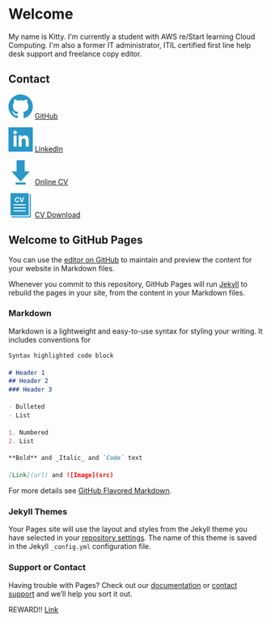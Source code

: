 # Welcome
My name is Kitty. I'm currently a student with AWS re/Start learning Cloud Computing. I'm also a former IT administrator, ITIL certified first line help desk support and freelance copy editor.

## Contact
![Image](https://raw.githubusercontent.com/Kit-tea/kit-tea.github.io/UpdatestoREADME/img/iconmonstr-github-1-48.png) [GitHub](https://github.com/Kit-tea)

![Image](https://raw.githubusercontent.com/Kit-tea/kit-tea.github.io/UpdatestoREADME/img/iconmonstr-linkedin-2-48.png) [LinkedIn](https://www.linkedin.com/in/kitty-nicholas-3290821b7/)

![Image](https://raw.githubusercontent.com/Kit-tea/kit-tea.github.io/UpdatestoREADME/img/iconmonstr-download-2-48.png) [Online CV](https://kit-tea.github.io/online-cv/)

![Image](https://raw.githubusercontent.com/Kit-tea/kit-tea.github.io/ead34605076404ea87e9932af8b6bba8f3a2f8bf/img/iconmonstr-cv-3-48.png) [CV Download](url)


## Welcome to GitHub Pages

You can use the [editor on GitHub](https://github.com/Kit-tea/kit-tea.github.io/edit/main/index.md) to maintain and preview the content for your website in Markdown files.

Whenever you commit to this repository, GitHub Pages will run [Jekyll](https://jekyllrb.com/) to rebuild the pages in your site, from the content in your Markdown files.

### Markdown

Markdown is a lightweight and easy-to-use syntax for styling your writing. It includes conventions for

```markdown
Syntax highlighted code block

# Header 1
## Header 2
### Header 3

- Bulleted
- List

1. Numbered
2. List

**Bold** and _Italic_ and `Code` text

[Link](url) and ![Image](src)
```

For more details see [GitHub Flavored Markdown](https://guides.github.com/features/mastering-markdown/).

### Jekyll Themes

Your Pages site will use the layout and styles from the Jekyll theme you have selected in your [repository settings](https://github.com/Kit-tea/kit-tea.github.io/settings). The name of this theme is saved in the Jekyll `_config.yml` configuration file.

### Support or Contact

Having trouble with Pages? Check out our [documentation](https://docs.github.com/categories/github-pages-basics/) or [contact support](https://support.github.com/contact) and we’ll help you sort it out.

REWARD!! [Link](https://i.imgur.com/Vs8FqPI.mp4)
